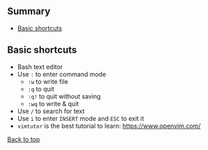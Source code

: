 ## Summary

* [Basic shortcuts](#basic-shortcuts)

## Basic shortcuts

- Bash text editor
- Use `:` to enter command mode
  - `:w` to write file
  - `:q` to quit
  - `:q!` to quit without saving
  - `:wq` to write & quit
- Use `/` to search for text
- Use `i` to enter `INSERT` mode and `ESC` to exit it
- `vimtutor` is the best tutorial to learn: https://www.openvim.com/

[Back to top](#summary)